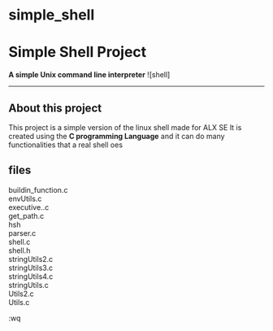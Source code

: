 # simple_shell
# Simple Shell Project

**A simple Unix command line interpreter**
![shell]

***
## About this project
This project is a simple version of the linux shell made for ALX SE
It is created using the **C programming Language** and it can do many functionalities that a real shell oes

## files
buildin_function.c  
envUtils.c  
executive..c  
get_path.c  
hsh  
parser.c  
shell.c  
shell.h  
stringUtils2.c  
stringUtils3.c  
stringUtils4.c  
stringUtils.c  
Utils2.c  
Utils.c

:wq



